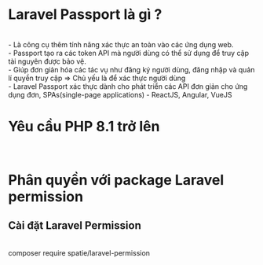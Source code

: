 <h1>Laravel Passport là gì ?</h1>
<br>- Là công cụ thêm tính năng xác thực an toàn vào các ứng dụng web.
<br>- Passport tạo ra các token API mà người dùng có thể sử dụng để truy cập tài nguyên được bảo vệ.
<br>- Giúp đơn giản hóa các tác vụ như đăng ký người dùng, đăng nhập và quản lí quyền truy cập => Chủ yếu là để xác thực người dùng
<br>- Laravel Passport xác thực dành cho phát triển các API đơn giản cho ứng dụng đơn, SPAs(single-page applications) - ReactJS, Angular, VueJS
<br>
<h1>Yêu cầu PHP 8.1 trở lên</h1>
<br>
<h1>Phân quyền với package Laravel permission</h1>
<h2>Cài đặt Laravel Permission</h2>
<br>composer require spatie/laravel-permission

